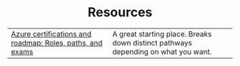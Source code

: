 <div align="center">
<h1>Resources</h1>
<table>
  <td>
   <a href="https://www.pluralsight.com/resources/blog/cloud/azure-certifications-and-roadmap">Azure certifications and roadmap: Roles, paths, and exams</a>
  </td>
  <td>
    A great starting place. Breaks down distinct pathways depending on what you want. 
  </td>
</table>
</div>
